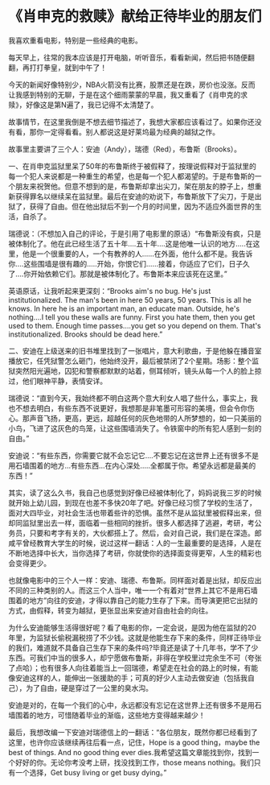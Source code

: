 # 《肖申克的救赎》献给正待毕业的朋友们

我喜欢重看电影，特别是一些经典的电影。

每天早上，往常的我本应该是打开电脑，听听音乐，看看新闻，然后把书随便翻翻，再打打拳皇，就到中午了！

今天的新闻好像特别少，NBA火箭没有比赛，股票还是在跌，房价也没涨。反而让我感到特别的无聊，于是在这个细雨蒙蒙的早晨，我又重看了《肖申克的求赎》，好像这是第N遍了，我已记得不太清楚了。

故事情节，在这里我倒是不想去细节描述了，我想大家都应该看过了。如果你还没有看，那你一定得看看。别人都说这是好莱坞最为经典的越狱之作。

故事里主要讲了三个人：安迪（Andy），瑞德（Red），布鲁斯（Brooks）。

一、在肖申克监狱里呆了50年的布鲁斯终于被假释了，按理说假释对于监狱里的每一个犯人来说都是一种重生的希望，也是每一个犯人都渴望的。于是布鲁斯的一个朋友来祝贺他。但意不想到的是，布鲁斯却拿出尖刀，架在朋友的脖子上，想重新获得罪名以继续呆在监狱里。最后在安迪的劝说下，布鲁斯放下了尖刀，于是出狱了，获得了自由。但在他出狱后不到一个月的时间里，因为不适应外面世界的生活，自杀了。

瑞德说：（不想加入自己的评论，于是引用了电影里的原话）“布鲁斯没有疯，只是被体制化了。他在此已经生活了五十年….五十年….这是他唯一认识的地方…..在这里，他是一个很重要的人，一个有教养的人……在外面，他什么都不是。我告诉你….这些围墙是很有趣的…..开始，你恨它们……接着，你适应了它们，日子久了….你开始依赖它们。那就是被体制化了。布鲁斯本来应该死在这里。”

英语原话，让我听起来更深刻：“Brooks aim's no bug. He's just institutionalized. The man's been in here 50 years, 50 years. This is all he knows. In here he is an important man, an educate man. Outside, he's nothing….I tell you these walls are funny. First you hate them, then you get used to them. Enough time passes….you get so you depend on them. That's institutionalized. Brooks should be dead here.”

二、安迪在上级送来的旧书堆里找到了一张唱片，意大利歌曲，于是他躲在播音室播放它，任凭狱警怎么砸门，他始终没开，最后被禁闭了2个星期。场影：整个监狱突然阳光遍地，囚犯和警察都默默的站着，侧耳倾听，镜头从每一个人的脸上掠过，他们眼神平静，表情安详。

瑞德说：“直到今天，我始终都不明白这两个意大利女人唱了些什么，事实上，我也不想去明白，有些东西不说更好，我想那是非笔墨可形容的美境，但会令你伤心。那声音飞扬，更高，更远，超越任何的灰色地带的人所梦想的，如一只美丽的小鸟，飞进了这灰色的鸟笼，让这些围墙消失了。令铁窗中的所有犯人感到一刻的自由。”

安迪说：“有些东西，你需要它就不会忘记它….不要忘记在这世界上还有很多不是用石墙围着的地方…有些东西…在内心深处…..全都属于你。希望永远都是最美的东西！”

其实，读了这么久书，我自己也感觉到好像已经被体制化了，妈妈说我三岁的时候就开始上幼儿园，到现在也差不多快20年了吧。好像已经习惯了学校的生活了，面对大四毕业，对社会生活也带着些许的恐惧。虽然不是从监狱里被假释出来，但却同监狱里出去一样，面临着一些相同的挫折。很多人都选择了逃避，考研，考公务员，只要和考字有关的，大伙都搭上了。然后，会对自己说，我们是在深造。郎咸平曾经教育大学生的时候，说过这样一翻话：人的一生最重要的是选择，人是在不断地选择中长大，当你选择了考研，你就使你的选择面变得更窄，人生的精彩也会变得更少。

也就像电影中的三个人一样：安迪、瑞德、布鲁斯。同样面对着是出狱，却反应出不同的三种类别的人。而这三个人当中，唯一一个有着对“世界上其它不是用石墙围着的地方”向往的安迪，才得以靠自己的能力生存了下来。而导演更把它出狱的方式，由假释，转变为越狱，更张显出来安迪对自由社会的向往。

为什么安迪能够生活得很好呢？看了电影的你，一定会说，是因为他在监狱的20年里，为监狱长偷税漏税捞了不少钱。这就是他能生存下来的条件，同样正待毕业的我们，难道就不具备自己生存下来的条件吗?毕竟还是读了十几年书，学不了少东西。可我们中当的很多人，却宁愿做布鲁斯，非得在学校里过完余生不可（夸张了点哈）；也有很多人向往着能当上一回瑞德，希望走在社会的路上的时候，有能像安迪这样的人，能伸出一张援助的手；可真的好少人主动去做安迪（包括我自己），为了自由，硬是穿过了一公里的臭水沟。

安迪是对的，在每一个我们的心中，永远都没有忘记在这世界上还有很多不是用石墙围着的地方，可惜随着毕业的渐临，这些地方变得越来越少！

最后，我想改编一下安迪对瑞德信上的一翻话：“各位朋友，既然你都已经看到了这里，也许你应该继续再往后看一点，记住，Hope is a good thing，maybe the best of things. And no good thing ever dies.我希望这篇文章能找到你，找到一个好好的你。无论你考没考上研，找没找到工作，those means nothing。我们只有一个选择，Get busy living or get busy dying。”